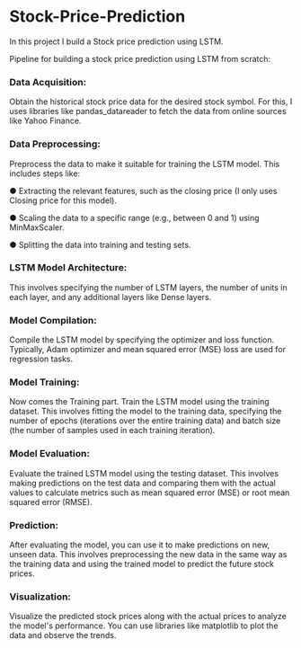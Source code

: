 # Stock-Price-Prediction
In this project I build a Stock price prediction using LSTM.

Pipeline for building a stock price prediction using LSTM from scratch:

### Data Acquisition: 
Obtain the historical stock price data for the desired stock symbol. For this, I uses libraries like pandas_datareader to fetch the data from online sources like Yahoo Finance.

### Data Preprocessing: 
Preprocess the data to make it suitable for training the LSTM model. This includes steps like:

● Extracting the relevant features, such as the closing price (I only uses Closing price for this model).

● Scaling the data to a specific range (e.g., between 0 and 1) using MinMaxScaler.

● Splitting the data into training and testing sets.

### LSTM Model Architecture: 
This involves specifying the number of LSTM layers, the number of units in each layer, and any additional layers like Dense layers. 

### Model Compilation: 
Compile the LSTM model by specifying the optimizer and loss function. Typically, Adam optimizer and mean squared error (MSE) loss are used for regression tasks.

### Model Training: 
Now comes the Training part. Train the LSTM model using the training dataset. This involves fitting the model to the training data, specifying the number of epochs (iterations over the entire training data) and batch size (the number of samples used in each training iteration).

### Model Evaluation: 
Evaluate the trained LSTM model using the testing dataset. This involves making predictions on the test data and comparing them with the actual values to calculate metrics such as mean squared error (MSE) or root mean squared error (RMSE).

### Prediction: 
After evaluating the model, you can use it to make predictions on new, unseen data. This involves preprocessing the new data in the same way as the training data and using the trained model to predict the future stock prices.

### Visualization: 
Visualize the predicted stock prices along with the actual prices to analyze the model's performance. You can use libraries like matplotlib to plot the data and observe the trends.
